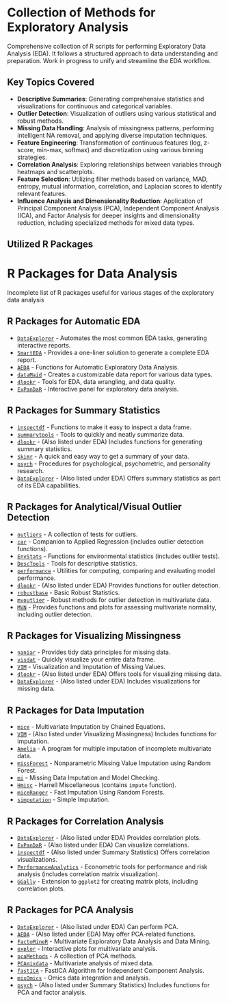 # Collection of Methods for Exploratory Analysis

Comprehensive collection of R scripts for performing Exploratory Data Analysis (EDA). 
It follows a structured approach to data understanding and preparation.
Work in progress to unify and streamline the EDA workflow.

## Key Topics Covered

- **Descriptive Summaries**: 
Generating comprehensive statistics and visualizations for continuous and categorical variables.
- **Outlier Detection**: 
Visualization of outliers using various statistical and robust methods.
- **Missing Data Handling**: 
Analysis of missingness patterns, performing intelligent NA removal, and applying diverse imputation techniques.
- **Feature Engineering**: 
Transformation of continuous features (log, z-score, min-max, softmax) and discretization using various binning strategies.
- **Correlation Analysis**: 
Exploring relationships between variables through heatmaps and scatterplots.
- **Feature Selection**: 
Utilizing filter methods based on variance, MAD, entropy, mutual information, correlation, and Laplacian scores to identify relevant features.
- **Influence Analysis and Dimensionality Reduction**: 
Application of Principal Component Analysis (PCA), Independent Component Analysis (ICA), and Factor Analysis for deeper insights and dimensionality reduction, including specialized methods for mixed data types.

## Utilized R Packages

# R Packages for Data Analysis

Incomplete list of R packages useful for various stages of the exploratory data analysis

## R Packages for Automatic EDA

* [`DataExplorer`](https://cran.r-project.org/web/packages/DataExplorer/index.html) - Automates the most common EDA tasks, generating interactive reports.
* [`SmartEDA`](https://cran.r-project.org/web/packages/SmartEDA/index.html) - Provides a one-liner solution to generate a complete EDA report.
* [`AEDA`](https://cran.r-project.org/web/packages/AEDA/index.html) - Functions for Automatic Exploratory Data Analysis.
* [`dataMaid`](https://cran.r-project.org/web/packages/dataMaid/index.html) - Creates a customizable data report for various data types.
* [`dlookr`](https://cran.r-project.org/web/packages/dlookr/index.html) - Tools for EDA, data wrangling, and data quality.
* [`ExPanDaR`](https://cran.r-project.org/web/packages/ExPanDaR/index.html) - Interactive panel for exploratory data analysis.

## R Packages for Summary Statistics

* [`inspectdf`](https://cran.r-project.org/web/packages/inspectdf/index.html) - Functions to make it easy to inspect a data frame.
* [`summarytools`](https://cran.r-project.org/web/packages/summarytools/index.html) - Tools to quickly and neatly summarize data.
* [`dlookr`](https://cran.r-project.org/web/packages/dlookr/index.html) - (Also listed under EDA) Includes functions for generating summary statistics.
* [`skimr`](https://cran.r-project.org/web/packages/skimr/index.html) - A quick and easy way to get a summary of your data.
* [`psych`](https://cran.r-project.org/web/packages/psych/index.html) - Procedures for psychological, psychometric, and personality research.
* [`DataExplorer`](https://cran.r-project.org/web/packages/DataExplorer/index.html) - (Also listed under EDA) Offers summary statistics as part of its EDA capabilities.

## R Packages for Analytical/Visual Outlier Detection

* [`outliers`](https://cran.r-project.org/web/packages/outliers/index.html) - A collection of tests for outliers.
* [`car`](https://cran.r-project.org/web/packages/car/index.html) - Companion to Applied Regression (includes outlier detection functions).
* [`EnvStats`](https://cran.r-project.org/web/packages/EnvStats/index.html) - Functions for environmental statistics (includes outlier tests).
* [`DescTools`](https://cran.r-project.org/web/packages/DescTools/index.html) - Tools for descriptive statistics.
* [`performance`](https://cran.r-project.org/web/packages/performance/index.html) - Utilities for computing, comparing and evaluating model performance.
* [`dlookr`](https://cran.r-project.org/web/packages/dlookr/index.html) - (Also listed under EDA) Provides functions for outlier detection.
* [`robustbase`](https://cran.r-project.org/web/packages/robustbase/index.html) - Basic Robust Statistics.
* [`mvoutlier`](https://cran.r-project.org/web/packages/mvoutlier/index.html) - Robust methods for outlier detection in multivariate data.
* [`MVN`](https://cran.r-project.org/web/packages/MVN/index.html) - Provides functions and plots for assessing multivariate normality, including outlier detection.

## R Packages for Visualizing Missingness

* [`naniar`](https://cran.r-project.org/web/packages/naniar/index.html) - Provides tidy data principles for missing data.
* [`visdat`](https://cran.r-project.org/web/packages/visdat/index.html) - Quickly visualize your entire data frame.
* [`VIM`](https://cran.r-project.org/web/packages/VIM/index.html) - Visualization and Imputation of Missing Values.
* [`dlookr`](https://cran.r-project.org/web/packages/dlookr/index.html) - (Also listed under EDA) Offers tools for visualizing missing data.
* [`DataExplorer`](https://cran.r-project.org/web/packages/DataExplorer/index.html) - (Also listed under EDA) Includes visualizations for missing data.

## R Packages for Data Imputation

* [`mice`](https://cran.r-project.org/web/packages/mice/index.html) - Multivariate Imputation by Chained Equations.
* [`VIM`](https://cran.r-project.org/web/packages/VIM/index.html) - (Also listed under Visualizing Missingness) Includes functions for imputation.
* [`Amelia`](https://cran.r-project.org/web/packages/Amelia/index.html) - A program for multiple imputation of incomplete multivariate data.
* [`missForest`](https://cran.r-project.org/web/packages/missForest/index.html) - Nonparametric Missing Value Imputation using Random Forest.
* [`mi`](https://cran.r-project.org/web/packages/mi/index.html) - Missing Data Imputation and Model Checking.
* [`Hmisc`](https://cran.r-project.org/web/packages/Hmisc/index.html) - Harrell Miscellaneous (contains `impute` function).
* [`miceRanger`](https://cran.r-project.org/web/packages/miceRanger/index.html) - Fast Imputation Using Random Forests.
* [`simputation`](https://cran.r-project.org/web/packages/simputation/index.html) - Simple Imputation.

## R Packages for Correlation Analysis

* [`DataExplorer`](https://cran.r-project.org/web/packages/DataExplorer/index.html) - (Also listed under EDA) Provides correlation plots.
* [`ExPanDaR`](https://cran.r-project.org/web/packages/ExPanDaR/index.html) - (Also listed under EDA) Can visualize correlations.
* [`inspectdf`](https://cran.r-project.org/web/packages/inspectdf/index.html) - (Also listed under Summary Statistics) Offers correlation visualizations.
* [`PerformanceAnalytics`](https://cran.r-project.org/web/packages/PerformanceAnalytics/index.html) - Econometric tools for performance and risk analysis (includes correlation matrix visualization).
* [`GGally`](https://cran.r-project.org/web/packages/GGally/index.html) - Extension to `ggplot2` for creating matrix plots, including correlation plots.

## R Packages for PCA Analysis

* [`DataExplorer`](https://cran.r-project.org/web/packages/DataExplorer/index.html) - (Also listed under EDA) Can perform PCA.
* [`AEDA`](https://cran.r-project.org/web/packages/AEDA/index.html) - (Also listed under EDA) May offer PCA-related functions.
* [`FactoMineR`](https://cran.r-project.org/web/packages/FactoMineR/index.html) - Multivariate Exploratory Data Analysis and Data Mining.
* [`explor`](https://cran.r-project.org/web/packages/explor/index.html) - Interactive plots for multivariate analysis.
* [`pcaMethods`](https://cran.r-project.org/web/packages/pcaMethods/index.html) - A collection of PCA methods.
* [`PCAmixdata`](https://cran.r-project.org/web/packages/PCAmixdata/index.html) - Multivariate analysis of mixed data.
* [`fastICA`](https://cran.r-project.org/web/packages/fastICA/index.html) - FastICA Algorithm for Independent Component Analysis.
* [`mixOmics`](https://cran.r-project.org/web/packages/mixOmics/index.html) - Omics data integration and analysis.
* [`psych`](https://cran.r-project.org/web/packages/psych/index.html) - (Also listed under Summary Statistics) Includes functions for PCA and factor analysis.